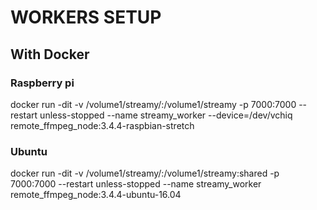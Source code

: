 # WORKERS SETUP

## With Docker
### Raspberry pi
docker run -dit -v /volume1/streamy/:/volume1/streamy -p 7000:7000 --restart unless-stopped --name streamy_worker --device=/dev/vchiq remote_ffmpeg_node:3.4.4-raspbian-stretch

### Ubuntu
docker run -dit -v /volume1/streamy/:/volume1/streamy:shared -p 7000:7000 --restart unless-stopped --name streamy_worker remote_ffmpeg_node:3.4.4-ubuntu-16.04
